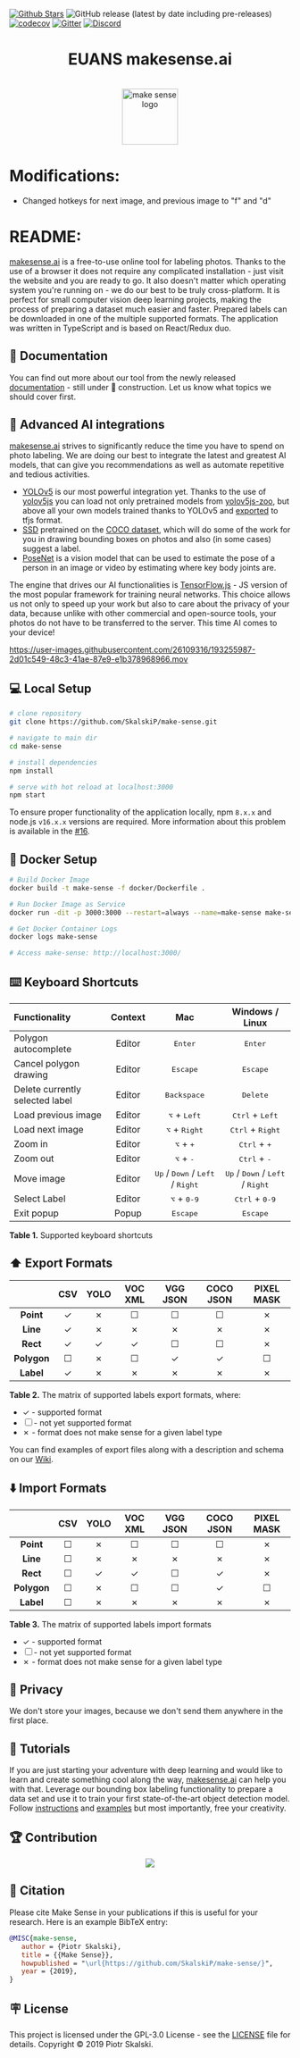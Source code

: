 [![Github Stars](https://img.shields.io/badge/stars-nominate-brightgreen?logo=github)](https://stars.github.com/nominate/)
![GitHub release (latest by date including pre-releases)](https://img.shields.io/github/v/release/SkalskiP/make-sense?include_prereleases)
[![codecov](https://codecov.io/gh/SkalskiP/make-sense/branch/develop/graph/badge.svg?token=lWsADbAey2)](https://codecov.io/gh/SkalskiP/make-sense)
[![Gitter](https://badges.aleen42.com/src/gitter.svg)](https://gitter.im/make-sense-ai/community)
[![Discord](https://badges.aleen42.com/src/discord.svg)](https://discord.gg/ASCjCrNdA7)

<h1 align="center">EUANS makesense.ai</h1>

<p align="center">
    </br>
    <img width="100" src=".//public/favicon.png" alt="make sense logo">
    </br>
</p>

# Modifications:
- Changed hotkeys for next image, and previous image to "f" and "d"

# README:

[makesense.ai][1] is a free-to-use online tool for labeling photos. Thanks to the use of a browser it does not require any complicated installation - just visit the website and you are ready to go. It also doesn't matter which operating system you're running on - we do our best to be truly cross-platform. It is perfect for small computer vision deep learning projects, making the process of preparing a dataset much easier and faster. Prepared labels can be downloaded in one of the multiple supported formats. The application was written in TypeScript and is based on React/Redux duo.

## 📄 Documentation

You can find out more about our tool from the newly released [documentation][14] - still under 🚧 construction. Let us know what topics we should cover first.

## 🤖 Advanced AI integrations

[makesense.ai][1] strives to significantly reduce the time you have to spend on photo labeling. We are doing our best to integrate the latest and greatest AI models, that can give you recommendations as well as automate repetitive and tedious activities.

* [YOLOv5][16] is our most powerful integration yet. Thanks to the use of [yolov5js][17] you can load not only pretrained models from [yolov5js-zoo](18), but above all your own models trained thanks to YOLOv5 and [exported](19) to tfjs format.
* [SSD][8] pretrained on the [COCO dataset][9], which will do some of the work for you in drawing bounding boxes on photos and also (in some cases) suggest a label. 
* [PoseNet][11] is a vision model that can be used to estimate the pose of a person in an image or video by estimating where key body joints are.

The engine that drives our AI functionalities is [TensorFlow.js][10] - JS version of the most popular framework for training neural networks. This choice allows us not only to speed up your work but also to care about the privacy of your data, because unlike with other commercial and open-source tools, your photos do not have to be transferred to the server. This time AI comes to your device!

https://user-images.githubusercontent.com/26109316/193255987-2d01c549-48c3-41ae-87e9-e1b378968966.mov

## 💻 Local Setup

```bash
# clone repository
git clone https://github.com/SkalskiP/make-sense.git

# navigate to main dir
cd make-sense

# install dependencies
npm install

# serve with hot reload at localhost:3000
npm start
```
To ensure proper functionality of the application locally, npm `8.x.x` and node.js `v16.x.x` versions are required. More information about this problem is available in the [#16][4].

## 🐳 Docker Setup

```bash
# Build Docker Image
docker build -t make-sense -f docker/Dockerfile .

# Run Docker Image as Service
docker run -dit -p 3000:3000 --restart=always --name=make-sense make-sense

# Get Docker Container Logs
docker logs make-sense

# Access make-sense: http://localhost:3000/
```

## ⌨️ Keyboard Shortcuts

| Functionality                      | Context  | Mac | Windows / Linux  |
|:-----------------------------------|:--------:|:---:|:----------------:|
| Polygon autocomplete               | Editor   | <kbd>Enter</kbd> | <kbd>Enter</kbd> |
| Cancel polygon drawing             | Editor   | <kbd>Escape</kbd> | <kbd>Escape</kbd> |
| Delete currently selected label    | Editor   | <kbd>Backspace</kbd> | <kbd>Delete</kbd> |
| Load previous image                | Editor   | <kbd>⌥</kbd> + <kbd>Left</kbd> | <kbd>Ctrl</kbd> + <kbd>Left</kbd> |
| Load next image                    | Editor   | <kbd>⌥</kbd> + <kbd>Right</kbd> | <kbd>Ctrl</kbd> + <kbd>Right</kbd> |
| Zoom in                            | Editor   | <kbd>⌥</kbd> + <kbd>+</kbd> | <kbd>Ctrl</kbd> + <kbd>+</kbd> |
| Zoom out                           | Editor   | <kbd>⌥</kbd> + <kbd>-</kbd> | <kbd>Ctrl</kbd> + <kbd>-</kbd> |
| Move image                         | Editor   | <kbd>Up</kbd> / <kbd>Down</kbd> / <kbd>Left</kbd> / <kbd>Right</kbd> | <kbd>Up</kbd> / <kbd>Down</kbd> / <kbd>Left</kbd> / <kbd>Right</kbd> |
| Select Label                       | Editor   | <kbd>⌥</kbd> + <kbd>0-9</kbd> | <kbd>Ctrl</kbd> + <kbd>0-9</kbd> |
| Exit popup                         | Popup    | <kbd>Escape</kbd> | <kbd>Escape</kbd> |

**Table 1.** Supported keyboard shortcuts

## ⬆️ Export Formats

|               | CSV | YOLO | VOC XML | VGG JSON | COCO JSON | PIXEL MASK |
|:-------------:|:---:|:----:|:-------:|:--------:|:---------:|:----------:|
| **Point**     | ✓   | ✗    | ☐       | ☐        | ☐         | ✗          |
| **Line**      | ✓   | ✗    | ✗       | ✗        | ✗         | ✗          |
| **Rect**      | ✓   | ✓    | ✓       | ☐        | ☐         | ✗          |
| **Polygon**   | ☐   | ✗    | ☐       | ✓        | ✓         | ☐          |
| **Label**     | ✓   | ✗    | ✗       | ✗        | ✗         | ✗          |

**Table 2.** The matrix of supported labels export formats, where:
* ✓ - supported format
* ☐ - not yet supported format
* ✗ - format does not make sense for a given label type  

You can find examples of export files along with a description and schema on our [Wiki][7].

## ⬇️ Import Formats

|               | CSV | YOLO | VOC XML | VGG JSON | COCO JSON | PIXEL MASK |
|:-------------:|:---:|:----:|:-------:|:--------:|:---------:|:----------:|
| **Point**     | ☐   | ✗    | ☐       | ☐        | ☐         | ✗          |
| **Line**      | ☐   | ✗    | ✗       | ✗        | ✗         | ✗          |
| **Rect**      | ☐   | ✓    | ✓       | ☐        | ✓         | ✗          |
| **Polygon**   | ☐   | ✗    | ☐       | ☐        | ✓         | ☐          |
| **Label**     | ☐   | ✗    | ✗       | ✗        | ✗         | ✗          |

**Table 3.** The matrix of supported labels import formats
* ✓ - supported format
* ☐ - not yet supported format
* ✗ - format does not make sense for a given label type  

## 🔐 Privacy

We don't store your images, because we don't send them anywhere in the first place.

## 🚀 Tutorials

If you are just starting your adventure with deep learning and would like to learn and create something cool along the way, [makesense.ai][1] can help you with that. Leverage our bounding box labeling functionality to prepare a data set and use it to train your first state-of-the-art object detection model. Follow [instructions][12] and [examples][13] but most importantly, free your creativity.


## 🏆 Contribution

<p align="center"> 
    <a href="https://github.com/SkalskiP/make-sense/graphs/contributors">
      <img src="https://contrib.rocks/image?repo=SkalskiP/make-sense" />
    </a>
</p>

## 💬 Citation

Please cite Make Sense in your publications if this is useful for your research. Here is an example BibTeX entry:

```BibTeX
@MISC{make-sense,
   author = {Piotr Skalski},
   title = {{Make Sense}},
   howpublished = "\url{https://github.com/SkalskiP/make-sense/}",
   year = {2019},
}
```

## 🪧 License

This project is licensed under the GPL-3.0 License - see the [LICENSE][2] file for details. Copyright &copy; 2019 Piotr Skalski.

[1]: http://makesense.ai
[2]: ./LICENSE
[3]: https://twitter.com/PiotrSkalski92
[4]: https://github.com/SkalskiP/make-sense/issues/16
[5]: https://gitter.im/make-sense-ai/community?utm_source=share-link&utm_medium=link&utm_campaign=share-link
[6]: https://github.com/SkalskiP/make-sense/wiki/Road-Map
[7]: https://github.com/SkalskiP/make-sense/wiki/Supported-Output-Formats
[8]: https://arxiv.org/abs/1512.02325
[9]: http://cocodataset.org
[10]: https://www.tensorflow.org/js
[11]: https://www.tensorflow.org/lite/models/pose_estimation/overview
[12]: https://towardsdatascience.com/chess-rolls-or-basketball-lets-create-a-custom-object-detection-model-ef53028eac7d
[13]: https://github.com/SkalskiP/ILearnDeepLearning.py/tree/master/02_data_science_toolkit/02_yolo_object_detection
[14]: https://skalskip.github.io/make-sense/
[15]: https://github.com/SkalskiP/make-sense/issues
[16]: https://github.com/ultralytics/yolov5
[17]: https://github.com/SkalskiP/yolov5js 
[18]: https://github.com/SkalskiP/yolov5js-zoo
[19]: https://github.com/ultralytics/yolov5/blob/master/export.py
